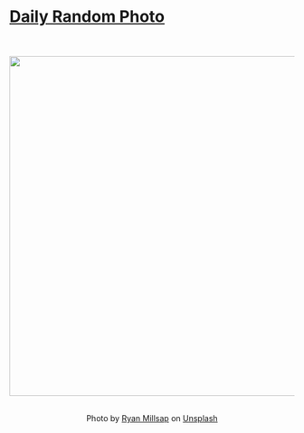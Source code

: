# [Daily Random Photo](https://www.dailyrandomphoto.com/)

<div align="center">
  <br>
  <br>
  <a href="https://www.dailyrandomphoto.com/p/2023/2023-04-12/"><img src="https://images.unsplash.com/photo-1678938940744-0fc1c7953b2b?crop=entropy&cs=tinysrgb&fit=max&fm=jpg&ixid=Mnw3NzUwOHwwfDF8cmFuZG9tfHx8fHx8fHx8MTY4MTI1OTQyOA&ixlib=rb-4.0.3&q=80&w=1080" width="600px"></a>
  <br>
  <br>
  <p class="has-text-grey">Photo by <a href="https://unsplash.com/@onielmillsap?utm_source=Daily%20Random%20Photo&amp;utm_medium=referral" target="_blank" rel="noopener noreferrer">Ryan Millsap</a> on <a href="https://unsplash.com/photos/ClMegnf_iH8?utm_source=Daily%20Random%20Photo&amp;utm_medium=referral" target="_blank" rel="noopener noreferrer">Unsplash</a></p>
</div>
